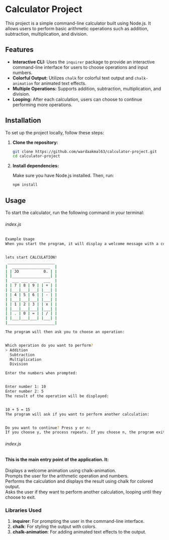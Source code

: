 # Calculator Project

This project is a simple command-line calculator built using Node.js. It allows users to perform basic arithmetic operations such as addition, subtraction, multiplication, and division.

## Features

- **Interactive CLI:** Uses the `inquirer` package to provide an interactive command-line interface for users to choose operations and input numbers.
- **Colorful Output:** Utilizes `chalk` for colorful text output and `chalk-animation` for animated text effects.
- **Multiple Operations:** Supports addition, subtraction, multiplication, and division.
- **Looping:** After each calculation, users can choose to continue performing more operations.

## Installation

To set up the project locally, follow these steps:

1. **Clone the repository:**

    ```bash
    git clone https://github.com/wardaakmal63/calculator-project.git
    cd calculator-project
    ```

2. **Install dependencies:**

    Make sure you have Node.js installed. Then, run:

    ```bash
    npm install
    ```

## Usage

To start the calculator, run the following command in your terminal:


###### index.js
```bash
Example Usage
When you start the program, it will display a welcome message with a colorful animation.


lets start CALCULATION!
 _____________________
|  _________________  |
| | JO           0. | |
| |_________________| |
|  ___ ___ ___   ___  |
| | 7 | 8 | 9 | | + | |
| |___|___|___| |___| |
| | 4 | 5 | 6 | | - | |
| |___|___|___| |___| |
| | 1 | 2 | 3 | | x | |
| |___|___|___| |___| |
| | . | 0 | = | | / | |
| |___|___|___| |___| |
|_____________________|

The program will then ask you to choose an operation:


Which operation do you want to perform?
> Addition
  Subtraction
  Multiplication
  Division

Enter the numbers when prompted:


Enter number 1: 10
Enter number 2: 5
The result of the operation will be displayed:


10 + 5 = 15
The program will ask if you want to perform another calculation:


Do you want to continue? Press y or n:
If you choose y, the process repeats. If you choose n, the program exits.
```



###### index.js
#### This is the main entry point of the application. It:

Displays a welcome animation using chalk-animation.<br>
Prompts the user for the arithmetic operation and numbers.<br>
Performs the calculation and displays the result using chalk for colored output.<br>
Asks the user if they want to perform another calculation, looping until they choose to exit.<br>
### Libraries Used
1. **inquirer**: For prompting the user in the command-line interface.<br>
2. **chalk**: For styling the output with colors.<br>
3. **chalk-animation**: For adding animated text effects to the output.<br>




